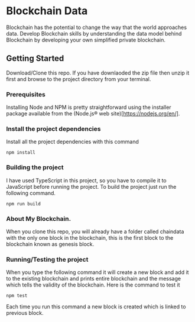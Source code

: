 # Blockchain Data

Blockchain has the potential to change the way that the world approaches data. Develop Blockchain skills by understanding the data model behind Blockchain by developing your own simplified private blockchain.

## Getting Started

Download/Clone this repo. If you have downlaoded the zip file then unzip it first and browse to
the project directory from your terminal.

### Prerequisites

Installing Node and NPM is pretty straightforward using the installer package available from the (Node.js® web site)[https://nodejs.org/en/].

### Install the project dependencies

Install all the project dependencies with this command
```
npm install
```

### Building the project

I have used TypeScript in this project, so you have to compile it to JavaScript before running the
project. To build the project just run the following command.

```
npm run build
```

### About My Blockchain.

When you clone this repo, you will already have a folder called chaindata with the only one block in the blockchain, this is the first block to the blockchain known as genesis block.


### Running/Testing the project

When you type the following command it will create a new block and add it to the existing blockchain and prints entire blockchain and the message which tells the validity of the blockchain. Here is the command to test it
```
npm test
```
Each time you run this command a new block is created which is linked to previous block.